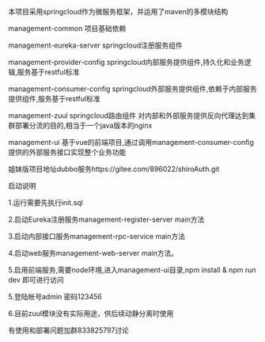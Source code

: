 本项目采用springcloud作为微服务框架，并运用了maven的多模块结构

management-common 项目基础依赖

management-eureka-server springcloud注册服务组件

management-provider-config springcloud内部服务提供组件,持久化和业务逻辑,服务基于restful标准

management-consumer-config springcloud外部服务提供组件,依赖于内部服务提供组件,服务基于restful标准

management-zuul springcloud路由组件 对内部和外部服务提供反向代理达到集群部署分流的目的,相当于一个java版本的nginx

management-ui 基于vue的前端项目,通过调用management-consumer-config提供的外部服务接口实现整个业务功能

姐妹版项目地址dubbo服务https://gitee.com/896022/shiroAuth.git

启动说明

1.运行需要先执行init.sql

2.启动Eureka注册服务management-register-server main方法

3.启动内部接口服务management-rpc-service main方法

4.启动web服务management-web-server main方法。

5.启用前端服务,需要node环境,进入management-ui目录,npm install & npm run dev 即可进行访问

5.登陆帐号admin 密码123456

6.目前zuul模块没有实际用途，供后续动静分离时使用


有使用和部署问题加群833825797讨论


